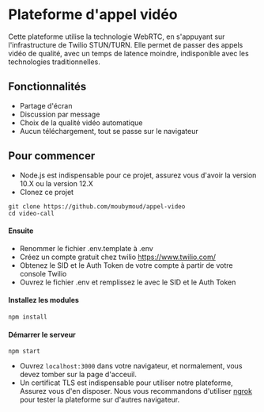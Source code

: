 # Plateforme d'appel vidéo

Cette plateforme utilise la technologie WebRTC, en s'appuyant sur l'infrastructure de Twilio STUN/TURN. 
Elle permet de passer des appels vidéo de qualité, avec un temps de latence moindre, indisponible avec les technologies traditionnelles.


## Fonctionnalités

- Partage d'écran
- Discussion par message
- Choix de la qualité vidéo automatique
- Aucun téléchargement, tout se passe sur le navigateur

## Pour commencer 


- Node.js est indispensable pour ce projet, assurez vous d'avoir la version 10.X ou la version 12.X
- Clonez ce projet

```
git clone https://github.com/moubymoud/appel-video
cd video-call
```

#### Ensuite

- Renommer le fichier .env.template à .env
- Créez un compte gratuit chez twilio https://www.twilio.com/
- Obtenez le SID et le Auth Token de votre compte à partir de votre console Twilio
- Ouvrez le fichier .env et remplissez le avec le SID et le Auth Token

#### Installez les modules 

```
npm install
```

#### Démarrer le serveur

```
npm start
```

- Ouvrez `localhost:3000` dans votre navigateur, et normalement, vous devez tomber sur la page d'acceuil. 
- Un certificat TLS est indispensable pour utiliser notre plateforme, Assurez vous d'en disposer.
  Nous vous recommandons d'utiliser [ngrok](https://ngrok.com/) pour tester la plateforme sur d'autres navigateur.